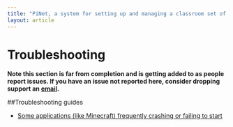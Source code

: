 ```yaml
---
title: "PiNet, a system for setting up and managing a classroom set of Raspberry Pis."
layout: article
---
```


Troubleshooting
====

**Note this section is far from completion and is getting added to as people report issues. If you have an issue not reported here, consider dropping support an [email](../support.html).**   
   
##Troubleshooting guides
   
- [Some applications (like Minecraft) frequently crashing or failing to start](overclock-issues.html)
